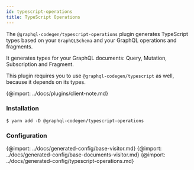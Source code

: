 ```yaml
---
id: typescript-operations
title: TypeScript Operations
---
```


The `@graphql-codegen/typescript-operations` plugin generates TypeScript types based on your `GraphQLSchema` and your GraphQL operations and fragments.

It generates types for your GraphQL documents: Query, Mutation, Subscription and Fragment.

This plugin requires you to use `@graphql-codegen/typescript` as well, because it depends on its types.

{@import: ../docs/plugins/client-note.md}

### Installation

    $ yarn add -D @graphql-codegen/typescript-operations

### Configuration

{@import: ../docs/generated-config/base-visitor.md}
{@import: ../docs/generated-config/base-documents-visitor.md}
{@import: ../docs/generated-config/typescript-operations.md}
